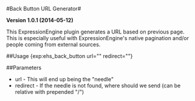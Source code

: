 #Back Button URL Generator#

**Version 1.0.1 (2014-05-12)**

This ExpressionEngine plugin generates a URL based on previous page. This is especially useful with ExpressionEngine's native pagination and/or people coming from external sources.

##Usage
	{exp:ehs_back_button url="" redirect=""}
	
##Parameters
	
- url - This will end up being the "needle"
- redirect - If the needle is not found, where should we send (can be relative with prepended "/")
